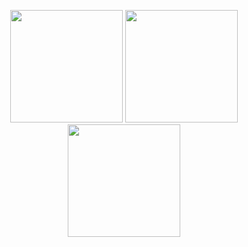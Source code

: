 <p align="center">
      <img height="180em" src="https://github-readme-stats.vercel.app/api?username=Stormysx&theme=TEMA-İSMİ&show_icons=true&count_private=true)"/>
      <img height="180em" src="https://github-readme-stats-eight-theta.vercel.app/api/top-langs/?username=Stormysx&layout=compact&langs_count=8&theme=TEMA-İSMİ"/>
<img height="180em" src="https://github-readme-stats.vercel.app/api/pin?username=Stormysx\&repo=readme.md\&title_color=fff\&icon_color=f9f9f9\&text_color=9f9f9f\&bg_color=151515"/>
</p>
